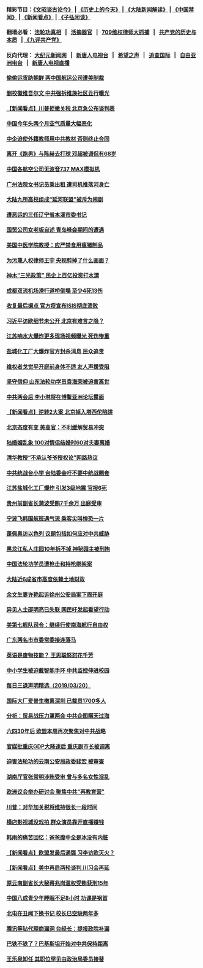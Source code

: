 #### 精彩节目：[《文昭谈古论今》](http://134.209.198.168/wenzhao) | [《历史上的今天》](http://134.209.198.168/today-in-history) | [《大陆新闻解读》](http://134.209.198.168/ntdtv-comedy) | [《中国禁闻》](http://134.209.198.168/ntdtv-news) | [《新闻看点》](http://134.209.198.168/news-insight) | [《子弘闲谈》](http://134.209.198.168/zihongxiantan/) 

  #### 翻墙必看： [法轮功真相](http://134.209.198.168:10000/videos/truth.html) &nbsp;&nbsp;|&nbsp;&nbsp; [活摘器官](http://134.209.198.168:10000/videos/res/Organs/) &nbsp;&nbsp;|&nbsp;&nbsp; [709维权律师大抓捕](http://134.209.198.168:10000/videos/709/) &nbsp;&nbsp;|&nbsp;&nbsp; [共产党的历史与本质](http://134.209.198.168:10000/videos/jiuping/) &nbsp;&nbsp;| [《九评共产党》](http://134.209.198.168:10000/videos/jiuping/) 

#### 反向代理： [大纪元新闻网](http://134.209.198.168:10080/) &nbsp;&nbsp;|&nbsp;&nbsp; [新唐人电视台](http://134.209.198.168:8000/) &nbsp;&nbsp;|&nbsp;&nbsp; [希望之声](http://134.209.198.168:8200/) &nbsp;&nbsp;|&nbsp;&nbsp; [追查国际](http://134.209.198.168:10010/) &nbsp;&nbsp;|&nbsp;&nbsp; [自由亚洲电台](http://134.209.198.168:9800/) &nbsp;&nbsp;|&nbsp;&nbsp; [新唐人电视直播](http://134.209.198.168/) 

#### [偷偷运货助朝鲜 两中国航运公司遭美制裁](../pages/nsc413/n11130664.md?t=03220036) 

#### [删校徽维吾尔文 中共强拆维族社区丑行曝光](../pages/nsc413/n11130863.md?t=03220036) 

#### [【新闻看点】川普拒撤关税 北京急公布谈判表](../pages/nsc413/n11130393.md?t=03220036) 

#### [中国今年头两个月空气质量大幅恶化](../pages/nsc413/n11130838.md?t=03220036) 

#### [中企迫使外籍教师用中共教材 否则终止合同](../pages/nsc413/n11130784.md?t=03220036) 

#### [离开《跑男》与陈赫去打球 邓超被调侃有68岁](../pages/nsc413/n11130634.md?t=03220036) 

#### [中国各航空公司无波音737 MAX模拟机](../pages/nsc413/n11130573.md?t=03220036) 

#### [广州法院女书记员乘出租 遭司机推落河身亡](../pages/nsc413/n11130697.md?t=03220036) 

#### [大陆九所高校组成“延河联盟”被斥为闹剧](../pages/nsc413/n11130689.md?t=03220036) 

#### [遭恶运的三任辽宁省本溪市委书记](../pages/nsc413/n11122159.md?t=03220036) 

#### [国贸公司女老板自述 青岛峰会期间的遭遇](../pages/nsc413/n11130551.md?t=03220036) 

#### [美国中医学院教授：应严禁食用瘟猪制品](../pages/nsc413/n11127024.md?t=03220036) 

#### [为污蔑人权律师王宇 央视剪掉了什么画面？](../pages/nsc413/n11130142.md?t=03220036) 

#### [神木“三光政策” 民企上百亿投资打水漂](../pages/nsc413/n11130255.md?t=03220036) 

#### [成都双流机场滑行道桥倒塌 至少4死13伤](../pages/nsc413/n11130419.md?t=03220036) 

#### [收复最后据点 官方将宣布ISIS彻底溃败](../pages/nsc413/n11130459.md?t=03220036) 

#### [习近平访欧细节未公开 北京有难言之隐？](../pages/nsc413/n11129987.md?t=03220036) 

#### [江苏响水大爆炸更多现场视频曝光 死伤惨重](../pages/nsc413/n11130201.md?t=03220036) 

#### [盐城化工厂大爆炸官方封杀消息 民众追责](../pages/nsc413/n11130105.md?t=03220036) 

#### [维权者戈觉平开庭前身体不适 友人声援受阻](../pages/nsc413/n11129118.md?t=03220036) 

#### [坚守信仰 山东法轮功学员袁海荣被迫害离世](../pages/nsc413/n11127014.md?t=03220036) 

#### [中共两会后 李小琳将在博鳌亚洲论坛露面](../pages/nsc413/n11130035.md?t=03220036) 

#### [【新闻看点】逆转2大案 北京掉入塔西佗陷阱](../pages/nsc413/n11129837.md?t=03220036) 

#### [北京态度有变 美高官：不利缓解贸易冲突](../pages/nsc413/n11130034.md?t=03220036) 

#### [陆婚姻乱象 100对情侣结婚时60对夫妻离婚](../pages/nsc413/n11128588.md?t=03220036) 


#### [清华教授“不承认爷爷授权论”网路热议](../pages/nsc413/n11129902.md?t=03220036) 

#### [中共统战台小学 台陆委会吁不要中统战圈套](../pages/nsc413/n11129699.md?t=03220036) 

#### [江苏盐城化工厂爆炸 引发3级地震 官报6死](../pages/nsc413/n11129327.md?t=03220036) 

#### [贵州前副省长蒲波受贿7千余万 出庭受审](../pages/nsc413/n11129437.md?t=03220036) 

#### [宁波飞韩国航班遇气流 乘客尖叫惶恐一片](../pages/nsc413/n11129193.md?t=03220036) 

#### [蓬佩奥访以色列 议题包括如何应对中共威胁](../pages/nsc413/n11129233.md?t=03220036) 

#### [黑龙江私人庄园10年拆不掉 神秘园主被刑拘](../pages/nsc413/n11129140.md?t=03220036) 

#### [中国法轮功学员遭枪击和持枪绑架案](../pages/nsc413/n11127798.md?t=03220036) 

#### [大陆近6成省市高度依赖土地财政](../pages/nsc413/n11128552.md?t=03220036) 

#### [余文生妻许艳起诉徐州公安局案下周开庭](../pages/nsc413/n11128873.md?t=03220036) 

#### [异见人士邵明亮已失联 网民吁发起看望行动](../pages/nsc413/n11129015.md?t=03220036) 

#### [美第七舰队司令：继续行使南海航行自由权](../pages/nsc413/n11128911.md?t=03220036) 

#### [广东两名市市委常委接连落马](../pages/nsc413/n11128457.md?t=03220036) 

#### [英语是废物技能？ 王思聪怒怼花千芳](../pages/nsc413/n11128559.md?t=03220036) 

#### [中小学生被迫戴智能手环 中共监控伸进校园](../pages/nsc413/n11127923.md?t=03220036) 

#### [每日三退声明精选（2019/03/20）](../pages/nsc413/n11128611.md?t=03220036) 

#### [国际大厂爱普生撤离深圳 已裁员1700多人](../pages/nsc413/n11128174.md?t=03220036) 

#### [分析：贸易战压力罩两会 中共企图瞒天过海](../pages/nsc413/n11128294.md?t=03220036) 

#### [六四30年后 欧盟本周再次聚焦对中共战略](../pages/nsc413/n11128165.md?t=03220036) 

#### [官媒批重庆GDP大降速后 重庆副市长被调离](../pages/nsc413/n11127953.md?t=03220036) 

#### [迫害法轮功的云南公安局政委裴宏 被审查](../pages/nsc413/n11127455.md?t=03220036) 

#### [湖南厅官张常明涉贿受审 曾与多名女性淫乱](../pages/nsc413/n11127764.md?t=03220036) 

#### [欧洲议会举办研讨会 聚焦中共“再教育营”](../pages/nsc413/n11127927.md?t=03220036) 

#### [川普：对华加关税将维持很长一段时间](../pages/nsc413/n11127622.md?t=03220036) 

#### [横店影视城没戏拍 群众演员靠开直播赚钱](../pages/nsc413/n11127759.md?t=03220036) 

#### [韩雨的痛苦回忆：爸爸腹中全是冰没有内脏](../pages/nsc413/n11127709.md?t=03220036) 

#### [【新闻看点】欧盟发最后通牒 习李访欧灭火？](../pages/nsc413/n11127586.md?t=03220036) 

#### [【新闻看点】美中再启两轮谈判 川习会再延](../pages/nsc413/n11127257.md?t=03220036) 

#### [原云南副省长大秘蒋兆岗滥权受贿获刑15年](../pages/nsc413/n11127741.md?t=03220036) 

#### [中国八成青少年睡眠不足8小时 功课是祸首](../pages/nsc413/n11127634.md?t=03220036) 

#### [北电在丑闻下换书记 校长已空缺两年多](../pages/nsc413/n11127506.md?t=03220036) 

#### [腾讯等钻代理商漏洞 台经长：提报政院补漏](../pages/nsc413/n11126912.md?t=03220036) 

#### [巴铁不铁了？巴基斯坦开始对中共保持距离](../pages/nsc413/n11127539.md?t=03220036) 

#### [王乐泉卸任 其职位罕见由政治局委员接替](../pages/nsc413/n11127418.md?t=03220036) 

